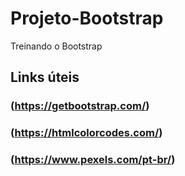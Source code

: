 # Projeto-Bootstrap
Treinando o Bootstrap

## Links úteis
### (https://getbootstrap.com/)
### (https://htmlcolorcodes.com/)
### (https://www.pexels.com/pt-br/)
